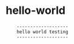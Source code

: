 # hello-world

        -------------------
        hello world testing
        -------------------

